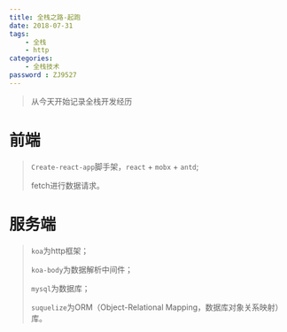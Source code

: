 ```yaml
---
title: 全栈之路-起跑
date: 2018-07-31
tags: 
    - 全栈
    - http
categories: 
    - 全栈技术
password : ZJ9527
---
```


> 从今天开始记录全栈开发经历

# 前端

> `Create-react-app`脚手架，`react` + `mobx` + `antd`;
>
> fetch进行数据请求。

# 服务端

> `koa`为http框架；
>
> `koa-body`为数据解析中间件；
>
> `mysql`为数据库；
>
> `suquelize`为ORM（Object-Relational Mapping，数据库对象关系映射）库。